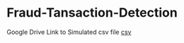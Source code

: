 # Fraud-Tansaction-Detection
Google Drive Link to Simulated csv file [csv](https://drive.google.com/file/d/15E9ZK3xQqYJT3z1pSBkXaVZNWi6q0T-i/view?usp=sharing)
